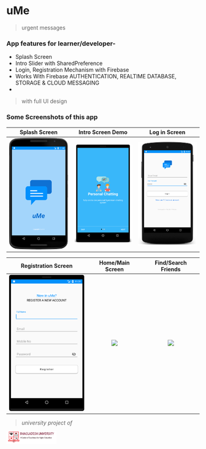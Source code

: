 # uMe
> urgent messages

### App features for learner/developer-
* Splash Screen
* Intro Slider with SharedPreference
* Login, Registration Mechanism with Firebase
* Works With Firebase AUTHENTICATION, REALTIME DATABASE, STORAGE & CLOUD MESSAGING
*
>with full UI design


### Some Screenshots of this app

Splash Screen                         |  Intro Screen Demo                     |Log in Screen
:------------------------------------:|:--------------------------------------:|:------------------------------------: 
<img src="images/01.png" width="200">  |  <img src="images/2.png" width="200">  |<img src="images/3.png" width="200">

Registration Screen                  | Home/Main Screen                     | Find/Search Friends
:-----------------------------------:|:------------------------------------:|:------------------------------------:
<img src="images/04.png" width="200"> | <img src="images/5.png" width="200"> |<img src="images/6.png" width="200"> 








>_university project of_

<img src="images/bu.png" width="130"> 
